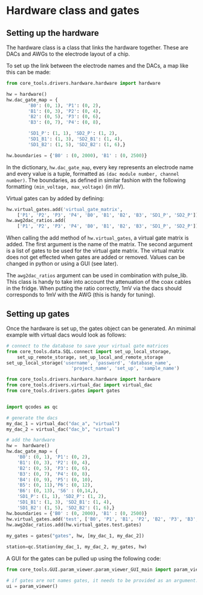 Hardware class and gates
========================

Setting up the hardware
-----------------------

The hardware class is a class that links the hardware together. These are DACs and AWGs to the electrode layout of a chip.

To set up the link between the electrode names and the DACs, a map like this can be made:
```python
from core_tools.drivers.hardware.hardware import hardware

hw = hardware()
hw.dac_gate_map = {
        'B0': (0, 1), 'P1': (0, 2), 
        'B1': (0, 3), 'P2': (0, 4),
        'B2': (0, 5), 'P3': (0, 6), 
        'B3': (0, 7), 'P4': (0, 8),

        'SD1_P': (1, 1), 'SD2_P': (1, 2), 
        'SD1_B1': (1, 3), 'SD2_B1': (1, 4),
        'SD1_B2': (1, 5), 'SD2_B2': (1, 6),}

hw.boundaries = {'B0' : (0, 2000), 'B1' : (0, 2500)}
```
In the dictionary, `hw.dac_gate_map`, every key represents an electrode name and every value is a tuple, formatted as `(dac module number, channel number)`. The boundaries, as defined in similar fashion with the following formatting `(min_voltage, max_voltage)` (in mV).


Virtual gates can by added by defining:
```python
hw.virtual_gates.add('virtual_gate_matrix',
	['P1', 'P2', 'P3', 'P4', 'B0', 'B1', 'B2', 'B3', 'SD1_P', 'SD2_P'])
hw.awg2dac_ratios.add(
	['P1', 'P2', 'P3', 'P4', 'B0', 'B1', 'B2', 'B3', 'SD1_P', 'SD2_P'])
```
When calling the add method of `hw.virtual_gates`, a virtual gate matrix is added. The first argument is the name of the matrix. The second argument is a list of gates to be used for the virtual gate matrix. The virtual matrix does not get effected when gates are added or removed. Values can be changed in python or using a GUI (see later).

The `awg2dac_ratios` argument can be used in combination with pulse_lib. This class is handy to take into account the attenuation of the coax cables in the fridge. When putting the ratio correctly, 1mV via the dacs should corresponds to 1mV with the AWG (this is handy for tuning).


Setting up gates
----------------

Once the hardware is set up, the gates object can be generated. An minimal example with virtual dacs would look as follows:

```python
# connect to the database to save your virtual gate matrices
from core_tools.data.SQL.connect import set_up_local_storage,
	set_up_remote_storage, set_up_local_and_remote_storage
set_up_local_storage('username', 'password', 'database_name',
						'project_name', 'set_up', 'sample_name')

from core_tools.drivers.hardware.hardware import hardware
from core_tools.drivers.virtual_dac import virtual_dac
from core_tools.drivers.gates import gates


import qcodes as qc

# generate the dacs
my_dac_1 = virtual_dac("dac_a", "virtual")
my_dac_2 = virtual_dac("dac_b", "virtual")

# add the hardware
hw =  hardware()
hw.dac_gate_map = {
    'B0': (0, 1), 'P1': (0, 2), 
    'B1': (0, 3), 'P2': (0, 4),
    'B2': (0, 5), 'P3': (0, 6), 
    'B3': (0, 7), 'P4': (0, 8), 
    'B4': (0, 9), 'P5': (0, 10),
    'B5': (0, 11),'P6': (0, 12),
    'B6': (0, 13), 'S6' : (0,14,),
    'SD1_P': (1, 1), 'SD2_P': (1, 2), 
    'SD1_B1': (1, 3), 'SD2_B1': (1, 4),
    'SD1_B2': (1, 5), 'SD2_B2': (1, 6),}
hw.boundaries = {'B0' : (0, 2000), 'B1' : (0, 2500)}
hw.virtual_gates.add('test', ['B0', 'P1', 'B1', 'P2', 'B2', 'P3', 'B3', 'P4', 'B4', 'P5', 'B5', 'P6', 'B6', 'S6', 'SD1_P', 'SD2_P'])
hw.awg2dac_ratios.add(hw.virtual_gates.test.gates)
    
my_gates = gates("gates", hw, [my_dac_1, my_dac_2])

station=qc.Station(my_dac_1, my_dac_2, my_gates, hw)
```

A GUI for the gates can be pulled up using the following code:
```python
from core_tools.GUI.param_viewer.param_viewer_GUI_main import param_viewer

# if gates are not names gates, it needs to be provided as an argument.
ui = param_viewer()
```
